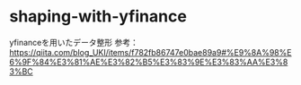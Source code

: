 # shaping-with-yfinance
yfinanceを用いたデータ整形
参考：https://qiita.com/blog_UKI/items/f782fb86747e0bae89a9#%E9%8A%98%E6%9F%84%E3%81%AE%E3%82%B5%E3%83%9E%E3%83%AA%E3%83%BC
